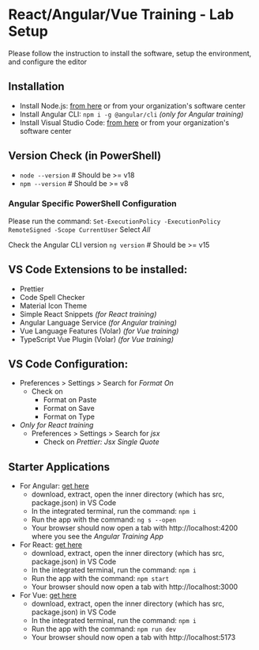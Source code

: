 # React/Angular/Vue Training - Lab Setup

Please follow the instruction to install the software, setup the environment, and configure the editor


## Installation

 - Install Node.js: [from here](https://nodejs.org/en/download/current) or from your organization's software center
 - Install Angular CLI: `npm i -g @angular/cli` *(only for Angular training)*
 - Install Visual Studio Code: [from here](https://code.visualstudio.com/download) or from your organization's software center

## Version Check (in PowerShell)

 - `node --version`  # Should be >= v18
 - `npm --version` # Should be >= v8
### Angular Specific PowerShell Configuration
Please run the command: `Set-ExecutionPolicy -ExecutionPolicy RemoteSigned -Scope CurrentUser`
Select *All*

Check the Angular CLI version `ng version` # Should be >= v15

## VS Code Extensions to be installed:

 - Prettier
 - Code Spell Checker
 - Material Icon Theme
 - Simple React Snippets *(for React training)*
 - Angular Language Service *(for Angular training)*
 - Vue Language Features (Volar) *(for Vue training)*
 - TypeScript Vue Plugin (Volar) *(for Vue training)*

## VS Code Configuration:

 - Preferences > Settings > Search for *Format On*
	 - Check on
		 - Format on Paste
		 - Format on Save
		 - Format on Type
 - *Only for React training*
	 -  Preferences > Settings > Search for *jsx*
		 - Check on *Prettier: Jsx Single Quote*

## Starter Applications

 - For Angular: [get here](https://github.com/vivekanandpv/angular-training-starter)
	 - download, extract, open the inner directory (which has src, package.json) in VS Code
	 - In the integrated terminal, run the command: `npm i`
	 - Run the app with the command: `ng s --open`
	 - Your browser should now open a tab with http://localhost:4200 where you see the *Angular Training App*
 - For React: [get here](https://github.com/vivekanandpv/react-training-starter)
	 - download, extract, open the inner directory (which has src, package.json) in VS Code
	 - In the integrated terminal, run the command: `npm i`
	 - Run the app with the command: `npm start`
	 - Your browser should now open a tab with http://localhost:3000
 - For Vue: [get here](https://github.com/vivekanandpv/vue-training-starter)
	 - download, extract, open the inner directory (which has src, package.json) in VS Code
	 - In the integrated terminal, run the command: `npm i`
	 - Run the app with the command: `npm run dev`
	 - Your browser should now open a tab with http://localhost:5173
	 
